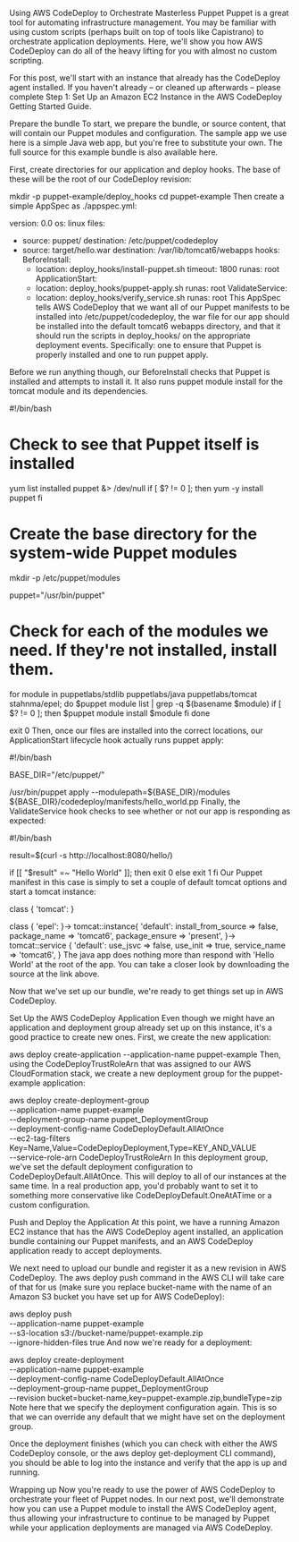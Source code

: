 Using AWS CodeDeploy to Orchestrate Masterless Puppet
Puppet is a great tool for automating infrastructure management. You may be familiar with using custom scripts (perhaps built on top of tools like Capistrano) to orchestrate application deployments. Here, we'll show you how AWS CodeDeploy can do all of the heavy lifting for you with almost no custom scripting.

For this post, we'll start with an instance that already has the CodeDeploy agent installed. If you haven't already – or cleaned up afterwards – please complete Step 1: Set Up an Amazon EC2 Instance in the AWS CodeDeploy Getting Started Guide.

Prepare the bundle
To start, we prepare the bundle, or source content, that will contain our Puppet modules and configuration. The sample app we use here is a simple Java web app, but you're free to substitute your own. The full source for this example bundle is also available here.

First, create directories for our application and deploy hooks. The base of these will be the root of our CodeDeploy revision:

mkdir -p puppet-example/deploy_hooks
cd puppet-example
Then create a simple AppSpec as ./appspec.yml:

version: 0.0
os: linux
files:
  - source: puppet/
    destination: /etc/puppet/codedeploy
  - source: target/hello.war
    destination: /var/lib/tomcat6/webapps
hooks:
  BeforeInstall:
    - location: deploy_hooks/install-puppet.sh
      timeout: 1800
      runas: root
  ApplicationStart:
    - location: deploy_hooks/puppet-apply.sh
      runas: root
  ValidateService:
    - location: deploy_hooks/verify_service.sh
      runas: root
This AppSpec tells AWS CodeDeploy that we want all of our Puppet manifests to be installed into /etc/puppet/codedeploy, the war file for our app should be installed into the default tomcat6 webapps directory, and that it should run the scripts in deploy_hooks/ on the appropriate deployment events. Specifically: one to ensure that Puppet is properly installed and one to run puppet apply.

Before we run anything though, our BeforeInstall checks that Puppet is installed and attempts to install it. It also runs puppet module install for the tomcat module and its dependencies.

#!/bin/bash

# Check to see that Puppet itself is installed
yum list installed puppet &> /dev/null
if [ $? != 0 ]; then
    yum -y install puppet
fi

# Create the base directory for the system-wide Puppet modules
mkdir -p /etc/puppet/modules

puppet="/usr/bin/puppet"

# Check for each of the modules we need. If they're not installed, install them.
for module in puppetlabs/stdlib puppetlabs/java puppetlabs/tomcat stahnma/epel; do
    $puppet module list | grep -q $(basename $module)
    if [ $? != 0 ]; then
        $puppet module install $module
    fi
done

exit 0
Then, once our files are installed into the correct locations, our ApplicationStart lifecycle hook actually runs puppet apply:

#!/bin/bash

BASE_DIR="/etc/puppet/"

/usr/bin/puppet apply --modulepath=${BASE_DIR}/modules ${BASE_DIR}/codedeploy/manifests/hello_world.pp
Finally, the ValidateService hook checks to see whether or not our app is responding as expected:

#!/bin/bash

result=$(curl -s http://localhost:8080/hello/)

if [[ "$result" =~ "Hello World" ]]; then
    exit 0
else
    exit 1
fi
Our Puppet manifest in this case is simply to set a couple of default tomcat options and start a tomcat instance:

class { 'tomcat': }

class { 'epel': }->
tomcat::instance{ 'default':
  install_from_source => false,
  package_name        => 'tomcat6',
  package_ensure      => 'present',
}->
tomcat::service { 'default':
  use_jsvc     => false,
  use_init     => true,
  service_name => 'tomcat6',
}
The java app does nothing more than respond with 'Hello World' at the root of the app. You can take a closer look by downloading the source at the link above.

Now that we've set up our bundle, we're ready to get things set up in AWS CodeDeploy.

Set Up the AWS CodeDeploy Application
Even though we might have an application and deployment group already set up on this instance, it's a good practice to create new ones. First, we create the new application:

aws deploy create-application --application-name puppet-example
Then, using the CodeDeployTrustRoleArn that was assigned to our AWS CloudFormation stack, we create a new deployment group for the puppet-example application:

aws deploy create-deployment-group \
    --application-name puppet-example \
    --deployment-group-name puppet_DeploymentGroup \
    --deployment-config-name CodeDeployDefault.AllAtOnce \
    --ec2-tag-filters Key=Name,Value=CodeDeployDeployment,Type=KEY_AND_VALUE \
    --service-role-arn CodeDeployTrustRoleArn
In this deployment group, we've set the default deployment configuration to CodeDeployDefault.AllAtOnce. This will deploy to all of our instances at the same time. In a real production app, you'd probably want to set it to something more conservative like CodeDeployDefault.OneAtATime or a custom configuration.

Push and Deploy the Application
At this point, we have a running Amazon EC2 instance that has the AWS CodeDeploy agent installed, an application bundle containing our Puppet manifests, and an AWS CodeDeploy application ready to accept deployments.

We next need to upload our bundle and register it as a new revision in AWS CodeDeploy. The aws deploy push command in the AWS CLI will take care of that for us (make sure you replace bucket-name with the name of an Amazon S3 bucket you have set up for AWS CodeDeploy):

aws deploy push \
    --application-name puppet-example \
    --s3-location s3://bucket-name/puppet-example.zip \
    --ignore-hidden-files true
And now we're ready for a deployment:

aws deploy create-deployment \
    --application-name puppet-example \
    --deployment-config-name CodeDeployDefault.AllAtOnce \
    --deployment-group-name puppet_DeploymentGroup \
    --revision bucket=bucket-name,key=puppet-example.zip,bundleType=zip
Note here that we specify the deployment configuration again. This is so that we can override any default that we might have set on the deployment group.

Once the deployment finishes (which you can check with either the AWS CodeDeploy console, or the aws deploy get-deployment CLI command), you should be able to log into the instance and verify that the app is up and running.

Wrapping up
Now you're ready to use the power of AWS CodeDeploy to orchestrate your fleet of Puppet nodes. In our next post, we'll demonstrate how you can use a Puppet module to install the AWS CodeDeploy agent, thus allowing your infrastructure to continue to be managed by Puppet while your application deployments are managed via AWS CodeDeploy.
